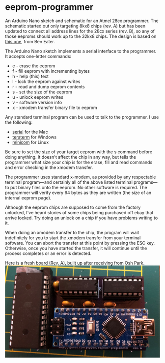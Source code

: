 # eeprom-programmer
An Arduino Nano sketch and schematic for an Atmel 28cx programmer. The schematic started out only targeting 8kx8 chips (rev. A) but has been updated to connect all address lines for the 28cx series (rev. B), so any of those eeproms should work up to the 32kx8 chips. The design is based on [this one](https://youtu.be/K88pgWhEb1M), from Ben Eater. 

The Arduino Nano sketch implements a serial interface to the programmer. It accepts one-letter commands:
- e - erase the eeprom
- f - fill eeprom with incrementing bytes
- h - help (this) text
- l - lock the eeprom against writes
- r - read and dump eeprom contents
- s - set the size of the eeprom
- u - unlock eeprom writes
- v - software version info
- x - xmodem transfer binary file to eeprom

Any standard terminal program can be used to talk to the programmer. I use the following:
- [serial](http://www.decisivetactics.com/products/serial/) for the Mac
- [teraterm](https://ttssh2.osdn.jp/index.html.en) for Windows
- [minicom](https://linux.die.net/man/1/minicom) for Linux

Be sure to set the size of your target eeprom with the s command before doing anything. It doesn't affect the chip in any way, but tells the programmer what size your chip is for the erase, fill and read commands and error checking in the xmodem transfer.

The programmer uses standard x-modem, as provided by any respectable terminal program—and certainly all of the
above listed terminal programs—to put binary files onto the eeprom. No other software is required. The programmer
will verify every 64 bytes as they are written (the size of an internal eeprom page).

Although the eeprom chips are supposed to come from the factory unlocked, I've heard stories of some chips being
purchased off ebay that arrive locked. Try doing an unlock on a chip if you have problems writing to it.

When doing an xmodem transfer to the chip, the program will wait indefinitely for you to start the xmodem transfer from your terminal software. You can abort the transfer at this point by pressing the ESC key. Otherwise, once you have started the transfer, it will continue until the process completes or an error is detected.

Here is a fresh board (Rev. A), built up after receiving from Osh Park.
![eeprom-programmer board](populated-board.jpg)
